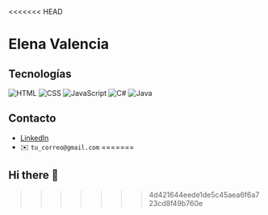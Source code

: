 <<<<<<< HEAD
# Elena Valencia

## Tecnologías

![HTML](https://img.shields.io/badge/HTML5-E34F26?style=for-the-badge&logo=html5)
![CSS](https://img.shields.io/badge/CSS3-1572B6?style=for-the-badge&logo=css3)
![JavaScript](https://img.shields.io/badge/JS-F7DF1E?style=for-the-badge&logo=javascript)
![C#](https://img.shields.io/badge/C%23-239120?style=for-the-badge&logo=c-sharp)
![Java](https://img.shields.io/badge/Java-007396?style=for-the-badge&logo=java)

## Contacto

- [LinkedIn](https://www.linkedin.com/)
- ✉️ `tu_correo@gmail.com`
=======
## Hi there 👋

<!--
**elenavalencia00/elenavalencia00** is a ✨ _special_ ✨ repository because its `README.md` (this file) appears on your GitHub profile.

Here are some ideas to get you started:

- 🔭 I’m currently working on ...
- 🌱 I’m currently learning ...
- 👯 I’m looking to collaborate on ...
- 🤔 I’m looking for help with ...
- 💬 Ask me about ...
- 📫 How to reach me: ...
- 😄 Pronouns: ...
- ⚡ Fun fact: ...
-->
>>>>>>> 4d421644eede1de5c45aea6f6a723cd8f49b760e
